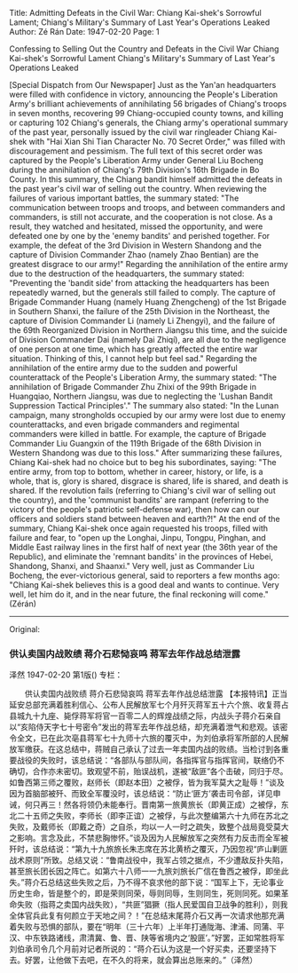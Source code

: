 Title: Admitting Defeats in the Civil War: Chiang Kai-shek's Sorrowful Lament; Chiang's Military's Summary of Last Year's Operations Leaked
Author: Zé Rán
Date: 1947-02-20
Page: 1

Confessing to Selling Out the Country and Defeats in the Civil War
Chiang Kai-shek's Sorrowful Lament
Chiang's Military's Summary of Last Year's Operations Leaked

[Special Dispatch from Our Newspaper] Just as the Yan'an headquarters were filled with confidence in victory, announcing the People's Liberation Army's brilliant achievements of annihilating 56 brigades of Chiang's troops in seven months, recovering 99 Chiang-occupied county towns, and killing or capturing 102 Chiang's generals, the Chiang army's operational summary of the past year, personally issued by the civil war ringleader Chiang Kai-shek with "Hai Xian Shi Tian Character No. 70 Secret Order," was filled with discouragement and pessimism. The full text of this secret order was captured by the People's Liberation Army under General Liu Bocheng during the annihilation of Chiang's 79th Division's 16th Brigade in Bo County. In this summary, the Chiang bandit himself admitted the defeats in the past year's civil war of selling out the country. When reviewing the failures of various important battles, the summary stated: "The communication between troops and troops, and between commanders and commanders, is still not accurate, and the cooperation is not close. As a result, they watched and hesitated, missed the opportunity, and were defeated one by one by the 'enemy bandits' and perished together. For example, the defeat of the 3rd Division in Western Shandong and the capture of Division Commander Zhao (namely Zhao Bentian) are the greatest disgrace to our army!" Regarding the annihilation of the entire army due to the destruction of the headquarters, the summary stated: "Preventing the 'bandit side' from attacking the headquarters has been repeatedly warned, but the generals still failed to comply. The capture of Brigade Commander Huang (namely Huang Zhengcheng) of the 1st Brigade in Southern Shanxi, the failure of the 25th Division in the Northeast, the capture of Division Commander Li (namely Li Zhengyi), and the failure of the 69th Reorganized Division in Northern Jiangsu this time, and the suicide of Division Commander Dai (namely Dai Zhiqí), are all due to the negligence of one person at one time, which has greatly affected the entire war situation. Thinking of this, I cannot help but feel sad." Regarding the annihilation of the entire army due to the sudden and powerful counterattack of the People's Liberation Army, the summary stated: "The annihilation of Brigade Commander Zhu Zhixi of the 99th Brigade in Huangqiao, Northern Jiangsu, was due to neglecting the 'Lushan Bandit Suppression Tactical Principles'." The summary also stated: "In the Lunan campaign, many strongholds occupied by our army were lost due to enemy counterattacks, and even brigade commanders and regimental commanders were killed in battle. For example, the capture of Brigade Commander Liu Guangxin of the 119th Brigade of the 68th Division in Western Shandong was due to this loss." After summarizing these failures, Chiang Kai-shek had no choice but to beg his subordinates, saying: "The entire army, from top to bottom, whether in career, history, or life, is a whole, that is, glory is shared, disgrace is shared, life is shared, and death is shared. If the revolution fails (referring to Chiang's civil war of selling out the country), and the 'communist bandits' are rampant (referring to the victory of the people's patriotic self-defense war), then how can our officers and soldiers stand between heaven and earth?!" At the end of the summary, Chiang Kai-shek once again requested his troops, filled with failure and fear, to "open up the Longhai, Jinpu, Tongpu, Pinghan, and Middle East railway lines in the first half of next year (the 36th year of the Republic), and eliminate the 'remnant bandits' in the provinces of Hebei, Shandong, Shanxi, and Shaanxi." Very well, just as Commander Liu Bocheng, the ever-victorious general, said to reporters a few months ago: "Chiang Kai-shek believes this is a good deal and wants to continue. Very well, let him do it, and in the near future, the final reckoning will come." (Zérán)



<hr /> 

Original: 


### 供认卖国内战败绩  蒋介石悲恸哀鸣  蒋军去年作战总结泄露
泽然
1947-02-20
第1版()
专栏：

　　供认卖国内战败绩
    蒋介石悲恸哀鸣
    蒋军去年作战总结泄露
    【本报特讯】正当延安总部充满着胜利信心、公布人民解放军七个月歼灭蒋军五十六个旅、收复蒋占县城九十九座、毙俘蒋军将官一百零二人的辉煌战绩之际，内战头子蒋介石亲自以“亥陷侍天字七十号密令”发出的蒋军去年作战总结，却充满着泄气和悲观。该密令全文，已在此次亳县蒋军七十九师十六旅的覆灭中，为刘伯承将军所部的人民解放军缴获。在这总结中，蒋贼自己承认了过去一年卖国内战的败绩。当检讨到各重要战役的失败时，该总结说：“各部队与部队间，各指挥官与指挥官间，联络仍不确切，合作亦未密切。致观望不前，贻误战机，遂被“敌匪”各个击破，同归于尽。如鲁西第三师之覆败，赵师长（即赵本田）之被俘，皆为我军莫大之耻辱！”谈及因为首脑部被歼、而致全军覆没时，该总结说：“防止‘匪方’袭击司令部，详见申诫，何只再三！然各将领仍未能奉行。晋南第一旅黄旅长（即黄正成）之被俘，东北二十五师之失败，李师长（即李正谊）之被俘，与此次整编第六十九师在苏北之失败，及戴师长（即戴之奇）之自杀，均以一人一时之疏失，致整个战局竟受莫大之影响。言念及此，不禁悲胸惨怀。”谈及因为人民解放军之突然有力反击而全军被歼时，该总结说：“第九十九旅旅长朱志席在苏北黄桥之覆灭，乃因忽视“庐山剿匪战术原则”所致。总结又说：“鲁南战役中，我军占领之据点，不少遭敌反扑失陷，甚至旅长团长因之阵亡。如第六十八师一一九旅刘旅长广信在鲁西之被俘，即坐此失。”蒋介石总结这些失败之后，乃不得不哀求他的部下说：“国军上下，无论事业历史生命，皆是整个的，即是荣则同荣，辱则同辱，生则同生，死则同死。如果革命失败（指蒋之卖国内战失败），“共匪”猖獗（指人民爱国自卫战争的胜利），则我全体官兵此复有何颜立于天地之间？！”在总结末尾蒋介石又再一次请求他那充满着失败与恐惧的部队，要在“明年（三十六年）上半年打通陇海、津浦、同蒲、平汉、中东铁路诸线，肃清冀、鲁、晋、陕等省境内之‘股匪’。”好罢，正如常胜将军刘伯承司令几个月前对记者所说的：“蒋介石认为这是一个好买卖，还要坚持下去。好罢，让他做下去吧，在不久的将来，就会算出总账来的。”（泽然）
